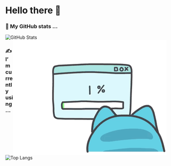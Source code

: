 <!--
**Olvi73/Olvi73** is a ✨ _special_ ✨ repository because its `README.md` (this file) appears on your GitHub profile.

Here are some ideas to get you started:

- 🔭 I’m currently working on ...
- 🌱 I’m currently learning ...
- 👯 I’m looking to collaborate on ...
- 🤔 I’m looking for help with ...
- 💬 Ask me about ...
- 📫 How to reach me: ...
- 😄 Pronouns: ...
- ⚡ Fun fact: ...
-->
# Hello there 👋
### 🤔 My GitHub stats ... 
![GitHub Stats](https://github-readme-stats.vercel.app/api?username=Olvi73&count_private=true&show_icons=true&theme=dracula)  
<img align="right" alt="gif" src="https://raw.githubusercontent.com/Olvi73/Olvi73/main/pic/code.gif" />

### ✍ I’m currently using ... 
![Top Langs](https://github-readme-stats.vercel.app/api/top-langs/?username=Olvi73&hide=javascript,css&exclude_repo=Olvi73.github.io&theme=dracula)  

<!--
### :hammer: I’m currently working on ...  
![Wakatime Stats](https://github-readme-stats.vercel.app/api/wakatime?username=Olvi73&theme=dracula)
-->

<!--
<img src="https://img.shields.io/badge/Supported%20by-GitHub%20Readme%20Stats%20-gray.svg?colorA=655BE1&colorB=4F44D6&style=for-the-badge"/>
-->
